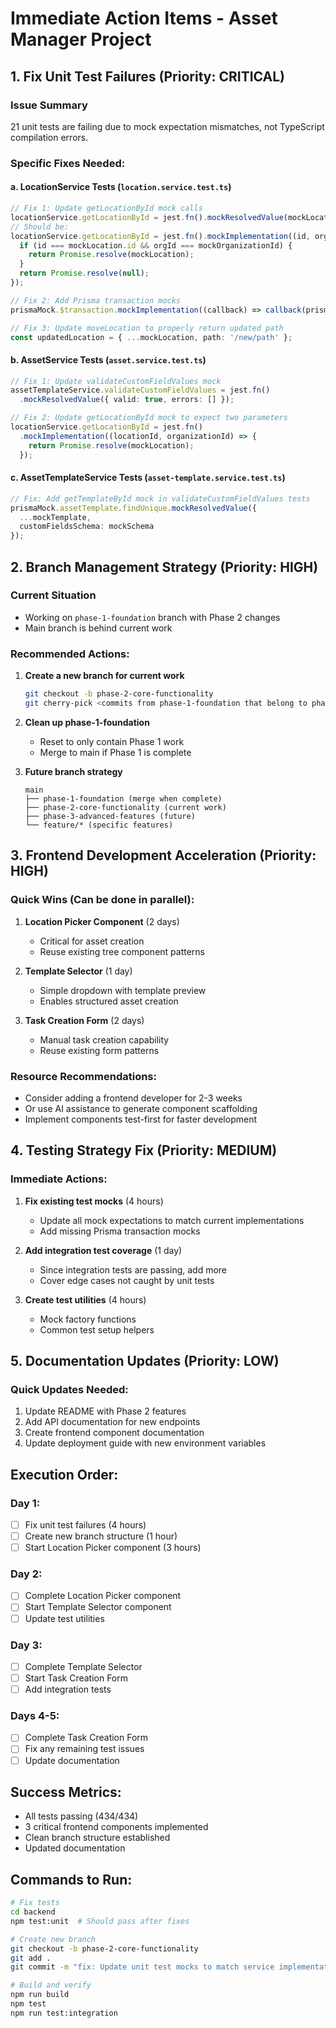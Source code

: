 # Immediate Action Items - Asset Manager Project

## 1. Fix Unit Test Failures (Priority: CRITICAL)

### Issue Summary
21 unit tests are failing due to mock expectation mismatches, not TypeScript compilation errors.

### Specific Fixes Needed:

#### a. LocationService Tests (`location.service.test.ts`)
```typescript
// Fix 1: Update getLocationById mock calls
locationService.getLocationById = jest.fn().mockResolvedValue(mockLocation);
// Should be:
locationService.getLocationById = jest.fn().mockImplementation((id, orgId) => {
  if (id === mockLocation.id && orgId === mockOrganizationId) {
    return Promise.resolve(mockLocation);
  }
  return Promise.resolve(null);
});

// Fix 2: Add Prisma transaction mocks
prismaMock.$transaction.mockImplementation((callback) => callback(prismaMock));

// Fix 3: Update moveLocation to properly return updated path
const updatedLocation = { ...mockLocation, path: '/new/path' };
```

#### b. AssetService Tests (`asset.service.test.ts`)
```typescript
// Fix 1: Update validateCustomFieldValues mock
assetTemplateService.validateCustomFieldValues = jest.fn()
  .mockResolvedValue({ valid: true, errors: [] });

// Fix 2: Update getLocationById mock to expect two parameters
locationService.getLocationById = jest.fn()
  .mockImplementation((locationId, organizationId) => {
    return Promise.resolve(mockLocation);
  });
```

#### c. AssetTemplateService Tests (`asset-template.service.test.ts`)
```typescript
// Fix: Add getTemplateById mock in validateCustomFieldValues tests
prismaMock.assetTemplate.findUnique.mockResolvedValue({
  ...mockTemplate,
  customFieldsSchema: mockSchema
});
```

## 2. Branch Management Strategy (Priority: HIGH)

### Current Situation
- Working on `phase-1-foundation` branch with Phase 2 changes
- Main branch is behind current work

### Recommended Actions:
1. **Create a new branch for current work**
   ```bash
   git checkout -b phase-2-core-functionality
   git cherry-pick <commits from phase-1-foundation that belong to phase 2>
   ```

2. **Clean up phase-1-foundation**
   - Reset to only contain Phase 1 work
   - Merge to main if Phase 1 is complete

3. **Future branch strategy**
   ```
   main
   ├── phase-1-foundation (merge when complete)
   ├── phase-2-core-functionality (current work)
   ├── phase-3-advanced-features (future)
   └── feature/* (specific features)
   ```

## 3. Frontend Development Acceleration (Priority: HIGH)

### Quick Wins (Can be done in parallel):
1. **Location Picker Component** (2 days)
   - Critical for asset creation
   - Reuse existing tree component patterns

2. **Template Selector** (1 day)
   - Simple dropdown with template preview
   - Enables structured asset creation

3. **Task Creation Form** (2 days)
   - Manual task creation capability
   - Reuse existing form patterns

### Resource Recommendations:
- Consider adding a frontend developer for 2-3 weeks
- Or use AI assistance to generate component scaffolding
- Implement components test-first for faster development

## 4. Testing Strategy Fix (Priority: MEDIUM)

### Immediate Actions:
1. **Fix existing test mocks** (4 hours)
   - Update all mock expectations to match current implementations
   - Add missing Prisma transaction mocks

2. **Add integration test coverage** (1 day)
   - Since integration tests are passing, add more
   - Cover edge cases not caught by unit tests

3. **Create test utilities** (4 hours)
   - Mock factory functions
   - Common test setup helpers

## 5. Documentation Updates (Priority: LOW)

### Quick Updates Needed:
1. Update README with Phase 2 features
2. Add API documentation for new endpoints
3. Create frontend component documentation
4. Update deployment guide with new environment variables

## Execution Order:

### Day 1:
- [ ] Fix unit test failures (4 hours)
- [ ] Create new branch structure (1 hour)
- [ ] Start Location Picker component (3 hours)

### Day 2:
- [ ] Complete Location Picker component
- [ ] Start Template Selector component
- [ ] Update test utilities

### Day 3:
- [ ] Complete Template Selector
- [ ] Start Task Creation Form
- [ ] Add integration tests

### Days 4-5:
- [ ] Complete Task Creation Form
- [ ] Fix any remaining test issues
- [ ] Update documentation

## Success Metrics:
- All tests passing (434/434)
- 3 critical frontend components implemented
- Clean branch structure established
- Updated documentation

## Commands to Run:
```bash
# Fix tests
cd backend
npm test:unit  # Should pass after fixes

# Create new branch
git checkout -b phase-2-core-functionality
git add .
git commit -m "fix: Update unit test mocks to match service implementations"

# Build and verify
npm run build
npm test
npm run test:integration
```